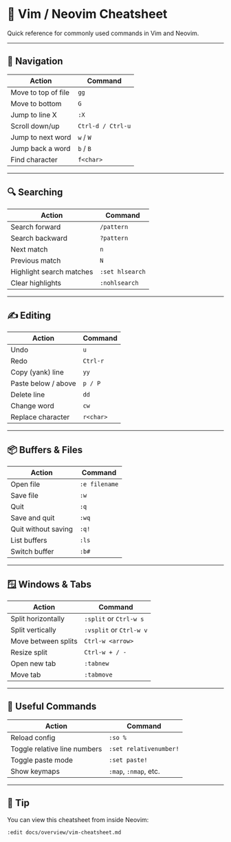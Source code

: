 # 📝 Vim / Neovim Cheatsheet

Quick reference for commonly used commands in Vim and Neovim.

---

## 🧭 Navigation

| Action                  | Command       |
|-------------------------|---------------|
| Move to top of file     | `gg`          |
| Move to bottom          | `G`           |
| Jump to line X          | `:X`          |
| Scroll down/up          | `Ctrl-d / Ctrl-u` |
| Jump to next word       | `w` / `W`     |
| Jump back a word        | `b` / `B`     |
| Find character          | `f<char>`     |

---

## 🔍 Searching

| Action                        | Command      |
|-------------------------------|--------------|
| Search forward                | `/pattern`   |
| Search backward               | `?pattern`   |
| Next match                    | `n`          |
| Previous match                | `N`          |
| Highlight search matches      | `:set hlsearch` |
| Clear highlights              | `:nohlsearch` |

---

## ✍️ Editing

| Action                        | Command      |
|-------------------------------|--------------|
| Undo                          | `u`          |
| Redo                          | `Ctrl-r`     |
| Copy (yank) line              | `yy`         |
| Paste below / above           | `p / P`      |
| Delete line                   | `dd`         |
| Change word                   | `cw`         |
| Replace character             | `r<char>`    |

---

## 📦 Buffers & Files

| Action                        | Command      |
|-------------------------------|--------------|
| Open file                     | `:e filename` |
| Save file                     | `:w`         |
| Quit                          | `:q`         |
| Save and quit                 | `:wq`        |
| Quit without saving           | `:q!`        |
| List buffers                  | `:ls`        |
| Switch buffer                 | `:b#`        |

---

## 🪟 Windows & Tabs

| Action                        | Command      |
|-------------------------------|--------------|
| Split horizontally            | `:split` or `Ctrl-w s` |
| Split vertically              | `:vsplit` or `Ctrl-w v` |
| Move between splits           | `Ctrl-w <arrow>` |
| Resize split                  | `Ctrl-w + / -` |
| Open new tab                  | `:tabnew`    |
| Move tab                     | `:tabmove`   |

---

## 🔧 Useful Commands

| Action                        | Command      |
|-------------------------------|--------------|
| Reload config                 | `:so %`      |
| Toggle relative line numbers  | `:set relativenumber!` |
| Toggle paste mode             | `:set paste!` |
| Show keymaps                  | `:map`, `:nmap`, etc. |

---

## 🧠 Tip

You can view this cheatsheet from inside Neovim:

```vim
:edit docs/overview/vim-cheatsheet.md
